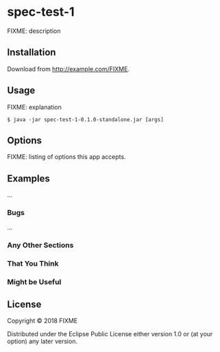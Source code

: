 # spec-test-1

FIXME: description

## Installation

Download from http://example.com/FIXME.

## Usage

FIXME: explanation

    $ java -jar spec-test-1-0.1.0-standalone.jar [args]

## Options

FIXME: listing of options this app accepts.

## Examples

...

### Bugs

...

### Any Other Sections
### That You Think
### Might be Useful

## License

Copyright © 2018 FIXME

Distributed under the Eclipse Public License either version 1.0 or (at
your option) any later version.
